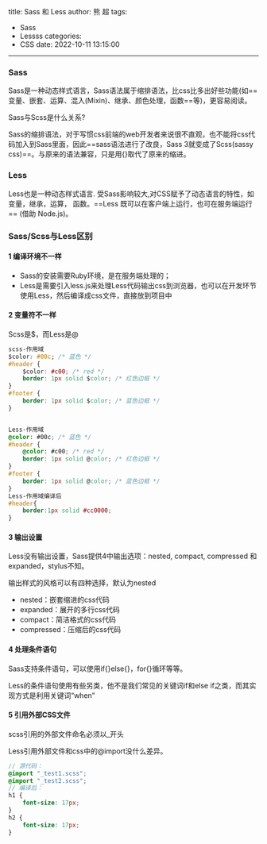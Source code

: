 title: Sass 和 Less
author: 熊 超
tags:
  - Sass
  - Lessss
categories:
  - CSS
date: 2022-10-11 13:15:00
---
<!--more-->

### Sass

Sass是一种动态样式语言，Sass语法属于缩排语法，比css比多出好些功能(如==变量、嵌套、运算、混入(Mixin)、继承、颜色处理，函数==等)，更容易阅读。

Sass与Scss是什么关系?

Sass的缩排语法，对于写惯css前端的web开发者来说很不直观，也不能将css代码加入到Sass里面，因此==sass语法进行了改良，Sass 3就变成了Scss(sassy css)==。与原来的语法兼容，只是用{}取代了原来的缩进。



### Less

Less也是一种动态样式语言. 受Sass影响较大,对CSS赋予了动态语言的特性，如变量，继承，运算， 函数。==Less 既可以在客户端上运行，也可在服务端运行== (借助 Node.js)。





### Sass/Scss与Less区别

#### 1 编译环境不一样

- Sass的安装需要Ruby环境，是在服务端处理的；
- Less是需要引入less.js来处理Less代码输出css到浏览器，也可以在开发环节使用Less，然后编译成css文件，直接放到项目中



#### 2 变量符不一样

Scss是$，而Less是@

```css
scss-作用域
$color: #00c; /* 蓝色 */
#header {
    $color: #c00; /* red */
    border: 1px solid $color; /* 红色边框 */
}
#footer {
    border: 1px solid $color; /* 蓝色边框 */
}


Less-作用域
@color: #00c; /* 蓝色 */
#header {    
    @color: #c00; /* red */
    border: 1px solid @color; /* 红色边框 */
}
#footer {
    border: 1px solid @color; /* 蓝色边框 */
}
Less-作用域编译后
#header{
    border:1px solid #cc0000;
}
```



#### 3 输出设置

Less没有输出设置，Sass提供4中输出选项：nested, compact, compressed 和 expanded，stylus不知。

输出样式的风格可以有四种选择，默认为nested

- nested：嵌套缩进的css代码
- expanded：展开的多行css代码
- compact：简洁格式的css代码
- compressed：压缩后的css代码



#### 4 处理条件语句

Sass支持条件语句，可以使用if{}else{}，for{}循环等等。

Less的条件语句使用有些另类，他不是我们常见的关键词if和else if之类，而其实现方式是利用关键词“when”



#### 5 引用外部CSS文件

scss引用的外部文件命名必须以_开头

Less引用外部文件和css中的@import没什么差异。

```scss
// 源代码：
@import "_test1.scss";
@import "_test2.scss";
// 编译后：
h1 {
    font-size: 17px;
}
h2 {
    font-size: 17px;
}
```

